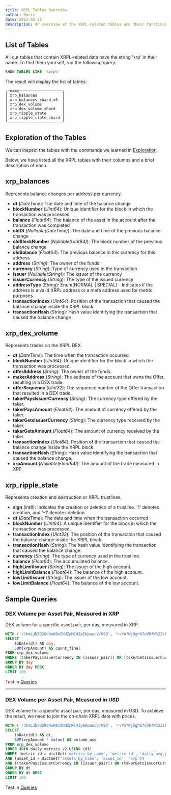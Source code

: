 ```yaml
---
title: XRPL Tables Overview
author: Boris
date: 2023-03-30
description: An overview of the XRPL-related tables and their functions
---
```


## List of Tables

All our tables that contain XRPL-related data have the string 'xrp' in their name. To find them yourself, run the following query:

```sql
SHOW TABLES LIKE '%xrp%'
```

The result will display the list of tables:

```
┌─name───────────────────┐
│ xrp_balances           │
│ xrp_balances_shard_v5  │
│ xrp_dex_volume         │
│ xrp_dex_volume_shard   │
│ xrp_ripple_state       │
│ xrp_ripple_state_shard │
└────────────────────────┘
```

## Exploration of the Tables

We can inspect the tables with the commands we learned in [Exploration](/santiment-queries/exploration/).

Below, we have listed all the XRPL tables with their columns and a brief description of each.

## xrp\_balances
Represents balance changes per address per currency.

- **dt** (*DateTime*): The date and time of the balance change
- **blockNumber** (*UInt64*): Unique identifier for the block in which the transaction was processed
- **balance** (*Float64*): The balance of the asset in the account after the transaction was completed
- **oldDt** (*Nullable(DateTime)*): The date and time of the previous balance change
- **oldBlockNumber** (*Nullable(UInt64)*): The block number of the previous balance change
- **oldBalance** (*Float64*): The previous balance in this currency for this address
- **address** (*String*): The owner of the funds
- **currency** (*String*): Type of currency used in the transaction
- **issuer** (*Nullable(String)*): The issuer of the currency
- **issuerCurrency** (*String*): The type of the issued currency
- **addressType** (*String*): Enum(NORMAL | SPECIAL) - Indicates if the address is a valid XRPL address or a meta address used for metric purposes
- **transactionIndex** (*UInt64*): Position of the transaction that caused the balance change inside the XRPL block
- **transactionHash** (*String*): Hash value identifying the transaction that caused the balance change

## xrp\_dex\_volume
Represents trades on the XRPL DEX.

- **dt** (*DateTime*): The time when the transaction occurred.
- **blockNumber** (*UInt64*): Unique identifier for the block in which the transaction was processed.
- **offerAddress** (*String*): The owner of the funds.
- **makerAddress** (*String*): The address of the account that owns the Offer, resulting in a DEX trade.
- **offerSequence** (*UInt32*): The sequence number of the Offer transaction that resulted in a DEX trade.
- **takerPaysIssuerCurrency** (*String*): The currency type offered by the taker.
- **takerPaysAmount** (*Float64*): The amount of currency offered by the taker.
- **takerGetsIssuerCurrency** (*String*): The currency type received by the taker.
- **takerGetsAmount** (*Float64*): The amount of currency received by the taker.
- **transactionIndex** (*UInt64*): Position of the transaction that caused the balance change inside the XRPL block.
- **transactionHash** (*String*): Hash value identifying the transaction that caused the balance change.
- **xrpAmount** (*Nullable(Float64)*): The amount of the trade measured in XRP.

## xrp\_ripple\_state
Represents creation and destruction or XRPL trustlines.

- **sign** (*Int8*): Indicates the creation or deletion of a trustline. '1' denotes creation, and '-1' denotes deletion.
- **dt** (*DateTime*): The date and time when the transaction occurred.
- **blockNumber** (*UInt64*): A unique identifier for the block in which the transaction was processed.
- **transactionIndex** (*UInt32*): The position of the transaction that caused the balance change inside the XRPL block.
- **transactionHash** (*String*): The hash value identifying the transaction that caused the balance change.
- **currency** (*String*): The type of currency used in the trustline.
- **balance** (*Float64*): The accumulated balance.
- **highLimitIssuer** (*String*): The issuer of the high account.
- **highLimitBalance** (*Float64*): The balance of the high account.
- **lowLimitIssuer** (*String*): The issuer of the low account.
- **lowLimitBalance** (*Float64*): The balance of the low account.

## Sample Queries

### DEX Volume per Asset Pair, Measured in XRP

DEX volume for a specific asset pair, per day, measured in XRP.

```sql
WITH ('r3kmLJN5D28dHuH8vZNUZpMC43pEHpaocV/USD', 'rvYAfWj5gh67oV6fW32ZzP3Aw4Eubs59B/BTC') AS issuer_pair
SELECT
    toDate(dt) AS day,
    SUM(xrpAmount) AS count_final
FROM xrp_dex_volume
WHERE (takerPaysIssuerCurrency IN (issuer_pair)) OR (takerGetsIssuerCurrency IN (issuer_pair))
GROUP BY day
ORDER BY day DESC
LIMIT 100
```

Test in [Queries](https://app.santiment.net/queries/dex-volume-per-asset-pari-in-xrp-509/071f9798-79f0-4369-9cb1-a8f4b7048a50)

---

### DEX Volume per Asset Pair, Measured in USD

DEX volume for a specific asset pair, per day, measured in USD. To achieve the result, we need to join the on-chain XRPL data with prices.

```sql
WITH ('r3kmLJN5D28dHuH8vZNUZpMC43pEHpaocV/USD', 'rvYAfWj5gh67oV6fW32ZzP3Aw4Eubs59B/BTC') AS issuer_pair
SELECT
    toDate(dt) AS dt,
    SUM(xrpAmount * value) AS volume_usd
FROM xrp_dex_volume
INNER JOIN daily_metrics_v2 USING (dt)
WHERE (metric_id = dictGet('metrics_by_name', 'metric_id', 'daily_avg_price_usd'))
AND (asset_id = dictGet('assets_by_name', 'asset_id', 'xrp'))
AND ((takerPaysIssuerCurrency IN (issuer_pair)) OR (takerGetsIssuerCurrency IN (issuer_pair)))
GROUP BY dt
ORDER BY dt DESC
LIMIT 100
```

Test in [Queries](https://app.santiment.net/queries/xrp-dex-volume-per-asset-pari-in-usd-510/a3fe5a05-d188-444f-86a3-df419a6cf910)

